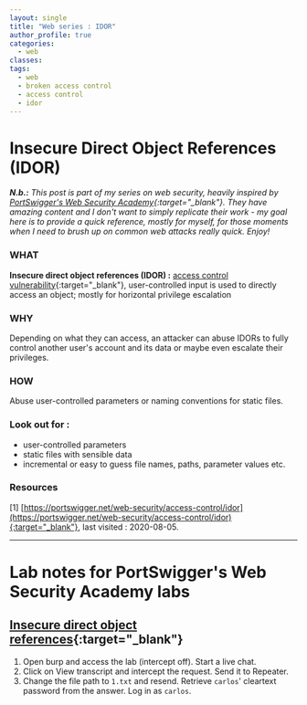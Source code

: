 ```yaml
---
layout: single
title: "Web series : IDOR"
author_profile: true
categories:
  - web
classes:
tags:
  - web
  - broken access control
  - access control
  - idor
---
```



# Insecure Direct Object References (IDOR)

***N.b.:*** *This post is part of my series on web security, heavily inspired by [PortSwigger's Web Security Academy](https://portswigger.net/web-security){:target="_blank"}. They have amazing content and I don't want to simply replicate their work - my goal here is to provide a quick reference, mostly for myself, for those moments when I need to brush up on common web attacks really quick. Enjoy!*

### WHAT
__Insecure direct object references (IDOR) :__ [access control vulnerability](https://mmsec.io/web/web-series-broken-access-control/){:target="_blank"}, user-controlled input is used to directly access an object; mostly for horizontal privilege escalation


### WHY
Depending on what they can access, an attacker can abuse IDORs to fully control another user's account and its data or maybe even escalate their privileges.


### HOW
Abuse user-controlled parameters or naming conventions for static files.


### Look out for :
* user-controlled parameters
* static files with sensible data
* incremental or easy to guess file names, paths, parameter values etc.


### Resources
[1] [https://portswigger.net/web-security/access-control/idor](https://portswigger.net/web-security/access-control/idor){:target="_blank"}, last visited : 2020-08-05.  


-------

# Lab notes for PortSwigger's Web Security Academy labs
## [Insecure direct object references](https://portswigger.net/web-security/access-control/lab-insecure-direct-object-references){:target="_blank"}
1. Open burp and access the lab (intercept off). Start a live chat.
2. Click on View transcript and intercept the request. Send it to Repeater.
3. Change the file path to `1.txt` and resend. Retrieve `carlos`' cleartext password from the answer. Log in as `carlos`.
